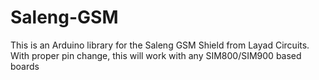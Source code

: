 # Saleng-GSM
This is an Arduino library for the Saleng GSM Shield from Layad Circuits. With proper pin change, this will work with any SIM800/SIM900 based boards
